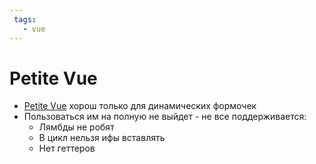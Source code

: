 ```yaml
---
 tags:
   - vue
---
```



# Petite Vue

- [Petite Vue](https://github.com/vuejs/petite-vue) хорош только для динамических формочек
- Пользоваться им на полную не выйдет - не все поддерживается:
    - Лямбды не робят
    - В цикл нельзя ифы вставлять
    - Нет геттеров

